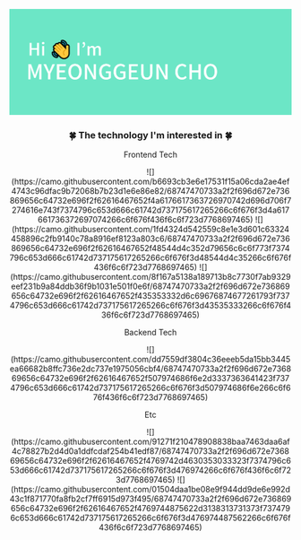 ![](https://github.com/chomyoenggeun/TIL/blob/master/name.png?raw=true)

<h3 align="center">🍀 The technology I'm interested in 🍀</h3>



<p align="center">Frontend Tech</p>

<p align="center"> 
![](https://camo.githubusercontent.com/b6693cb3e6e17531f15a06cda2ae4ef4743c96dfac9b72068b7b23d1e6e86e82/68747470733a2f2f696d672e736869656c64732e696f2f62616467652f4a6176617363726970742d696d706f7274616e743f7374796c653d666c61742d737175617265266c6f676f3d4a617661736372697074266c6f676f436f6c6f723d7768697465) ![](https://camo.githubusercontent.com/1fd4324d542559c8e1e3d601c63324458896c2fb9140c78a8916ef8123a803c6/68747470733a2f2f696d672e736869656c64732e696f2f62616467652f48544d4c352d79656c6c6f773f7374796c653d666c61742d737175617265266c6f676f3d48544d4c35266c6f676f436f6c6f723d7768697465) ![](https://camo.githubusercontent.com/8f167a5138a189713b8c7730f7ab9329eef231b9a84ddb36f9b1031e501f0e6f/68747470733a2f2f696d672e736869656c64732e696f2f62616467652f435353332d6c69676874677261793f7374796c653d666c61742d737175617265266c6f676f3d43535333266c6f676f436f6c6f723d7768697465)
</p>




<p align="center">Backend Tech</p>

<p align="center">
![](https://camo.githubusercontent.com/dd7559df3804c36eeeb5da15bb3445ea66682b8ffc736e2dc737e1975056cbf4/68747470733a2f2f696d672e736869656c64732e696f2f62616467652f507974686f6e2d3337363641423f7374796c653d666c61742d737175617265266c6f676f3d507974686f6e266c6f676f436f6c6f723d7768697465)
</p>




<p align="center">Etc</p>

<p align="center">
![](https://camo.githubusercontent.com/91271f210478908838baa7463daa6af4c78827b2d4d0a1ddfcdaf254b41edf87/68747470733a2f2f696d672e736869656c64732e696f2f62616467652f4769742d4630353033323f7374796c653d666c61742d737175617265266c6f676f3d476974266c6f676f436f6c6f723d7768697465) ![](https://camo.githubusercontent.com/01504daa1be08e9f944dd9de6e992d43c1f871770fa8fb2cf7ff6915d973f495/68747470733a2f2f696d672e736869656c64732e696f2f62616467652f4769744875622d3138313731373f7374796c653d666c61742d737175617265266c6f676f3d476974487562266c6f676f436f6c6f723d7768697465)
</p>



